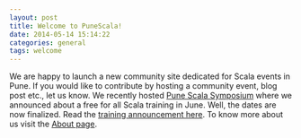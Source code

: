```yaml
---
layout: post
title: Welcome to PuneScala!
date: 2014-05-14 15:14:22
categories: general
tags: welcome
---
```


We are happy to launch a new community site dedicated for Scala events in Pune. If you would like to contribute by hosting a community event, blog post etc., let us know. We recently hosted [Pune Scala Symposium](http://info.thoughtworks.com/pune-scala-symposium-april-12-registration.html) where we announced about a free for all Scala training in June. Well, the dates are now finalized. Read the [training announcement here](/training/2014/05/15/principles-of-programming-in-scala/). To know more about us visit the [About page](/about).
